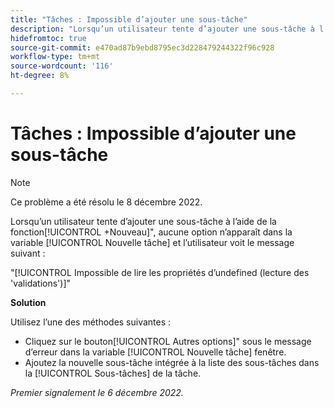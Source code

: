 ```yaml
---
title: "Tâches : Impossible d’ajouter une sous-tâche"
description: "Lorsqu’un utilisateur tente d’ajouter une sous-tâche à l’aide du bouton +Nouveau , aucune option n’apparaît dans la fenêtre Nouvelle tâche et un message d’erreur s’affiche."
hidefromtoc: true
source-git-commit: e470ad87b9ebd8795ec3d228479244322f96c928
workflow-type: tm+mt
source-wordcount: '116'
ht-degree: 8%

---
```



# Tâches : Impossible d’ajouter une sous-tâche

>[!NOTE]
>
>Ce problème a été résolu le 8 décembre 2022.

Lorsqu’un utilisateur tente d’ajouter une sous-tâche à l’aide de la fonction[!UICONTROL +Nouveau]&quot;, aucune option n’apparaît dans la variable [!UICONTROL Nouvelle tâche] et l’utilisateur voit le message suivant :

&quot;[!UICONTROL Impossible de lire les propriétés d’undefined (lecture des &#39;validations&#39;)]&quot;

**Solution**

Utilisez l’une des méthodes suivantes :

* Cliquez sur le bouton[!UICONTROL Autres options]&quot; sous le message d’erreur dans la variable [!UICONTROL Nouvelle tâche] fenêtre.
* Ajoutez la nouvelle sous-tâche intégrée à la liste des sous-tâches dans la [!UICONTROL Sous-tâches] de la tâche.

_Premier signalement le 6 décembre 2022._

